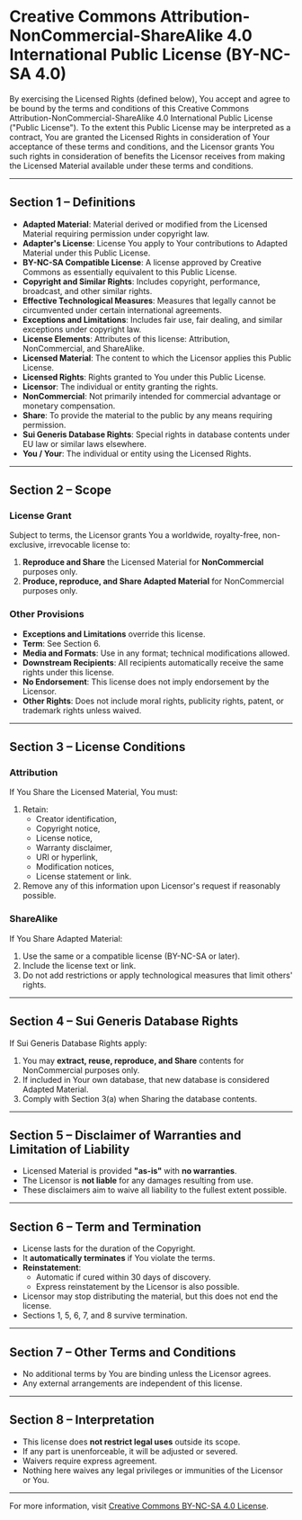 # Creative Commons Attribution-NonCommercial-ShareAlike 4.0 International Public License (BY-NC-SA 4.0)

By exercising the Licensed Rights (defined below), You accept and agree to be bound by the terms and conditions of this Creative Commons Attribution-NonCommercial-ShareAlike 4.0 International Public License ("Public License"). To the extent this Public License may be interpreted as a contract, You are granted the Licensed Rights in consideration of Your acceptance of these terms and conditions, and the Licensor grants You such rights in consideration of benefits the Licensor receives from making the Licensed Material available under these terms and conditions.

---

## Section 1 – Definitions

- **Adapted Material**: Material derived or modified from the Licensed Material requiring permission under copyright law.
- **Adapter's License**: License You apply to Your contributions to Adapted Material under this Public License.
- **BY-NC-SA Compatible License**: A license approved by Creative Commons as essentially equivalent to this Public License.
- **Copyright and Similar Rights**: Includes copyright, performance, broadcast, and other similar rights.
- **Effective Technological Measures**: Measures that legally cannot be circumvented under certain international agreements.
- **Exceptions and Limitations**: Includes fair use, fair dealing, and similar exceptions under copyright law.
- **License Elements**: Attributes of this license: Attribution, NonCommercial, and ShareAlike.
- **Licensed Material**: The content to which the Licensor applies this Public License.
- **Licensed Rights**: Rights granted to You under this Public License.
- **Licensor**: The individual or entity granting the rights.
- **NonCommercial**: Not primarily intended for commercial advantage or monetary compensation.
- **Share**: To provide the material to the public by any means requiring permission.
- **Sui Generis Database Rights**: Special rights in database contents under EU law or similar laws elsewhere.
- **You / Your**: The individual or entity using the Licensed Rights.

---

## Section 2 – Scope

### License Grant

Subject to terms, the Licensor grants You a worldwide, royalty-free, non-exclusive, irrevocable license to:

1. **Reproduce and Share** the Licensed Material for **NonCommercial** purposes only.
2. **Produce, reproduce, and Share Adapted Material** for NonCommercial purposes only.

### Other Provisions

- **Exceptions and Limitations** override this license.
- **Term**: See Section 6.
- **Media and Formats**: Use in any format; technical modifications allowed.
- **Downstream Recipients**: All recipients automatically receive the same rights under this license.
- **No Endorsement**: This license does not imply endorsement by the Licensor.
- **Other Rights**: Does not include moral rights, publicity rights, patent, or trademark rights unless waived.

---

## Section 3 – License Conditions

### Attribution

If You Share the Licensed Material, You must:

1. Retain:
   - Creator identification,
   - Copyright notice,
   - License notice,
   - Warranty disclaimer,
   - URI or hyperlink,
   - Modification notices,
   - License statement or link.
2. Remove any of this information upon Licensor's request if reasonably possible.

### ShareAlike

If You Share Adapted Material:

1. Use the same or a compatible license (BY-NC-SA or later).
2. Include the license text or link.
3. Do not add restrictions or apply technological measures that limit others' rights.

---

## Section 4 – Sui Generis Database Rights

If Sui Generis Database Rights apply:

1. You may **extract, reuse, reproduce, and Share** contents for NonCommercial purposes only.
2. If included in Your own database, that new database is considered Adapted Material.
3. Comply with Section 3(a) when Sharing the database contents.

---

## Section 5 – Disclaimer of Warranties and Limitation of Liability

- Licensed Material is provided **"as-is"** with **no warranties**.
- The Licensor is **not liable** for any damages resulting from use.
- These disclaimers aim to waive all liability to the fullest extent possible.

---

## Section 6 – Term and Termination

- License lasts for the duration of the Copyright.
- It **automatically terminates** if You violate the terms.
- **Reinstatement**:
  - Automatic if cured within 30 days of discovery.
  - Express reinstatement by the Licensor is also possible.
- Licensor may stop distributing the material, but this does not end the license.
- Sections 1, 5, 6, 7, and 8 survive termination.

---

## Section 7 – Other Terms and Conditions

- No additional terms by You are binding unless the Licensor agrees.
- Any external arrangements are independent of this license.

---

## Section 8 – Interpretation

- This license does **not restrict legal uses** outside its scope.
- If any part is unenforceable, it will be adjusted or severed.
- Waivers require express agreement.
- Nothing here waives any legal privileges or immunities of the Licensor or You.

---

For more information, visit [Creative Commons BY-NC-SA 4.0 License](https://creativecommons.org/licenses/by-nc-sa/4.0/).
